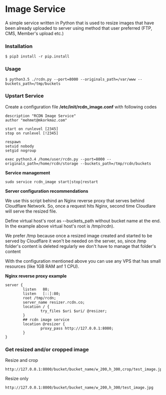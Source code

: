 # Image Service

A simple service written in Python that is used to resize images that have been already uploaded to server
using method that user preferred (FTP, CMS, Member's upload etc.)

### Installation

```
$ pip3 install -r pip.install
```

### Usage

```
$ python3.5 ./rcdn.py --port=8000 --originals_path=/var/www --buckets_path=/tmp/buckets
```


### Upstart Service

Create a configuration file  **/etc/init/rcdn_image.conf** with following codes

```
description "RCDN Image Service"
author "mehmet@mkorkmaz.com"

start on runlevel [2345]
stop on runlevel [!2345]

respawn
setuid nobody
setgid nogroup

exec python3.4 /home/user/rcdn.py --port=8000 --originals_path=/home/rcdn/storage --buckets_path=/tmp/rcdn/buckets
```

**Service management**

```
sudo service rcdn_image start|stop|restart
```

**Server configuration recommendations**

We use this script behind an Nginx reverse proxy that serves behind Cloudflare Network.
So, once a request hits Nginx, second time Cloudlare will serve the resized file.

Define virtual host's root as --buckets_path without bucket name at the end.
In the example above virtual host's root is /tmp/rcdn).

We prefer /tmp because once a resized image created and started to be served by Cloudflare
it won't be needed on the server, so, since /tmp folder's content is deleted regularly we don't have to manage
that folder's content

With the configuration mentioned above you can use any VPS that has small resources (like 1GB RAM anf 1 CPU).

**Nginx reverse proxy example**

```
server {
        listen   80;
        listen   [::]:80;
        root /tmp/rcdn;
        server_name resizer.rcdn.co;
        location / {
                try_files $uri $uri/ @resizer;
        }
        ## rcdn image service
        location @resizer {
                proxy_pass http://127.0.0.1:8000;
        }
}
```


### Get resized and/or cropped image

Resize and crop
```
http://127.0.0.1:8000/bucket/bucket_name/w_200,h_300,crop/test_image.jpg
```

Resize only
```
http://127.0.0.1:8000/bucket/bucket_name/w_200,h_300/test_image.jpg
```